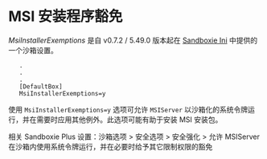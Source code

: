 # MSI 安装程序豁免

_MsiInstallerExemptions_ 是自 v0.7.2 / 5.49.0 版本起在 [Sandboxie Ini](SandboxieIni.md) 中提供的一个沙箱设置。

```
   .
   .
   .
   [DefaultBox]
   MsiInstallerExemptions=y
```

使用 `MsiInstallerExemptions=y` 选项可允许 `MSIServer` 以沙箱化的系统令牌运行，并在需要时应用其他例外。此选项可能有助于安装 MSI 安装包。

相关 Sandboxie Plus 设置：沙箱选项 > 安全选项 > 安全强化 > 允许 MSIServer 在沙箱内使用系统令牌运行，并在必要时给予其它限制权限的豁免
